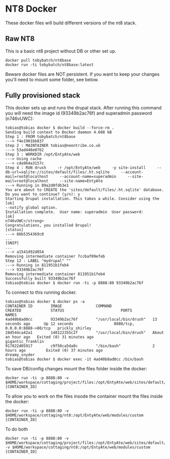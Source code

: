# NT8 Docker

These docker files will build different versions of the nt8 stack.

## Raw NT8

This is a basic nt8 project without DB or other set up.

    docker pull tobybatch/nt8base
    docker run -ti tobybatch/nt8base:latest

Beware docker files are NOT persistent.  If you want to keep your changes you'll need to mount some folder, see below.

## Fully provisioned stack

This docker sets up and runs the drupal stack.  After running this command you will need the image id (93349b2ac76f) and superadmin password (n746vUWC):

```
tobias@tobias docker $ docker build --force-rm .
Sending build context to Docker daemon 4.608 kB
Step 1 : FROM tobybatch/nt8base
---> f4e1901bb837
Step 2 : MAINTAINER tobias@neontribe.co.uk
---> 53ad448e0762
Step 3 : WORKDIR /opt/EntyAte/web
---> Using cache
---> cda964a3157c
Step 4 : RUN drush     -r /opt/EntyAte/web     -y site-install     --db-url=sqlite://sites/default/files/.ht.sqlite     --account-mail=root@localhost     --account-name=superadmin     --site-mail=root@localhost     --site-name=EntyAte
---> Running in 89a2d0fdb3e1
You are about to CREATE the 'sites/default/files/.ht.sqlite' database. Do you want to continue? (y/n): y
Starting Drupal installation. This takes a while. Consider using the        [ok]
--notify global option.
Installation complete.  User name: superadmin  User password:               [ok]
n746vUWC</strong>
Congratulations, you installed Drupal!                                  [status]
---> 86b5354369c0
...
[SNIP]
...
---> a1541d92d854
Removing intermediate container 7ccbaf09efeb
Step 12 : LABEL "mydrupal" ""
---> Running in 811951b1feb4
---> 93349b2ac76f
Removing intermediate container 811951b1feb4
Successfully built 93349b2ac76f
tobias@tobias docker $ docker run -ti -p 8888:80 93349b2ac76f
```

To connect to this running docker.

```
tobias@tobias docker $ docker ps -a
CONTAINER ID        IMAGE               COMMAND                  CREATED             STATUS                         PORTS                            NAMES
4ad40b8ad0cc        93349b2ac76f        "/usr/local/bin/drush"   13 seconds ago      Up 12 seconds                  8080/tcp, 0.0.0.0:8888->80/tcp   prickly_shirley
28d544ca42a1        140122355c2f        "/usr/local/bin/drush"   About an hour ago   Exited (0) 31 minutes ago                                       gigantic_franklin
917822d05917        c9f50ca5da0c        "/bin/bash"              2 hours ago         Exited (0) 37 minutes ago                                       dreamy_snyder
tobias@tobias docker $ docker exec -it 4ad40b8ad0cc /bin/bash
```

To save DB/config changes mount the files folder inside the docker:

    docker run -ti -p 8888:80 -v $HOME/workspace/cottaging/project/files:/opt/EntyAte/web/sites/default/files [CONTAINER_ID]

To allow you to work on the files insode the container  mount the files inside the docker:

    docker run -ti -p 8888:80 -v $HOME/workspace/cottaging/nt8:/opt/EntyAte/web/modules/custom [CONTAINER_ID]

To do both

    docker run -ti -p 8888:80 -v $HOME/workspace/cottaging/project/files:/opt/EntyAte/web/sites/default/files -v $HOME/workspace/cottaging/nt8:/opt/EntyAte/web/modules/custom [CONTAINER_ID]
